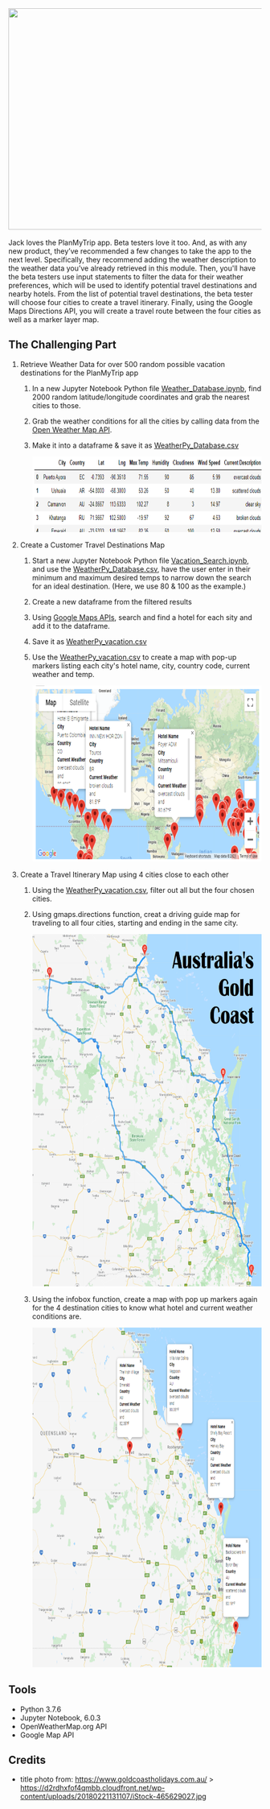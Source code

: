 <img src="https://github.com/CLHollis/World_Weather_Analysis/blob/5fd413055075978ca0997d31ac45af652f83e7f7/CHALLENGE/title_photo.PNG" width="1000" height="440">

Jack loves the PlanMyTrip app. Beta testers love it too. And, as with any new product, they’ve recommended a few changes to take the app to the next level. Specifically, they recommend adding the weather description to the weather data you’ve already retrieved in this module. Then, you'll have the beta testers use input statements to filter the data for their weather preferences, which will be used to identify potential travel destinations and nearby hotels. From the list of potential travel destinations, the beta tester will choose four cities to create a travel itinerary. Finally, using the Google Maps Directions API, you will create a travel route between the four cities as well as a marker layer map.

## The Challenging Part
1. Retrieve Weather Data for over 500 random possible vacation destinations for the PlanMyTrip app
   1) In a new Jupyter Notebook Python file [Weather_Database.ipynb](https://github.com/CLHollis/World_Weather_Analysis/blob/a92e4f776f14014018c8ecf7d52093b35bad0274/CHALLENGE/Weather_Database/Weather_Database.ipynb), find 2000 random latitude/longitude coordinates and grab the nearest cities to those.
   2) Grab the weather conditions for all the cities by calling data from the [Open Weather Map API](https://home.openweathermap.org/). 
   3) Make it into a dataframe & save it as [WeatherPy_Database.csv](https://github.com/CLHollis/World_Weather_Analysis/blob/a92e4f776f14014018c8ecf7d52093b35bad0274/CHALLENGE/Weather_Database/WeatherPy_Database.csv)

        <img src="https://github.com/CLHollis/World_Weather_Analysis/blob/5fd413055075978ca0997d31ac45af652f83e7f7/CHALLENGE/Weather_Database/weather_database.PNG" width="900" height="150">

2. Create a Customer Travel Destinations Map
   1) Start a new Jupyter Notebook Python file [Vacation_Search.ipynb](https://github.com/CLHollis/World_Weather_Analysis/blob/a92e4f776f14014018c8ecf7d52093b35bad0274/CHALLENGE/Vacation_Search/Vacation_Search.ipynb), and use the  [WeatherPy_Database.csv](https://github.com/CLHollis/World_Weather_Analysis/blob/a92e4f776f14014018c8ecf7d52093b35bad0274/CHALLENGE/Weather_Database/WeatherPy_Database.csv), have the user enter in their minimum and maximum desired temps to narrow down the search for an ideal destination. (Here, we use 80 & 100 as the example.)
   2) Create a new dataframe from the filtered results
   3) Using [Google Maps APIs](https://jupyter-gmaps.readthedocs.io/en/latest/tutorial.html), search and find a hotel for each sity and add it to the dataframe. 
   4) Save it as [WeatherPy_vacation.csv](https://github.com/CLHollis/World_Weather_Analysis/blob/a92e4f776f14014018c8ecf7d52093b35bad0274/CHALLENGE/Vacation_Search/WeatherPy_vacation.csv)
   5) Use the [WeatherPy_vacation.csv](https://github.com/CLHollis/World_Weather_Analysis/blob/a92e4f776f14014018c8ecf7d52093b35bad0274/CHALLENGE/Vacation_Search/WeatherPy_vacation.csv) to create a map with pop-up markers listing each city's hotel name, city, country code, current weather and temp.

         <img src="https://github.com/CLHollis/World_Weather_Analysis/blob/a92e4f776f14014018c8ecf7d52093b35bad0274/CHALLENGE/Vacation_Search/WeatherPy_vacation_map.PNG" width="700" height="350">

3. Create a Travel Itinerary Map using 4 cities close to each other
   1) Using the [WeatherPy_vacation.csv](https://github.com/CLHollis/World_Weather_Analysis/blob/a92e4f776f14014018c8ecf7d52093b35bad0274/CHALLENGE/Vacation_Search/WeatherPy_vacation.csv), filter out all but the four chosen cities.
   2) Using gmaps.directions function, creat a driving guide map for traveling to all four cities, starting and ending in the same city.

         <img src="https://github.com/CLHollis/World_Weather_Analysis/blob/a92e4f776f14014018c8ecf7d52093b35bad0274/CHALLENGE/Vacation_Itenerary/WeatherPy_travel_map.PNG" width="700" height="700"> 

   4) Using the infobox function, create a map with pop up markers again for the 4 destination cities to know what hotel and current weather conditions are. 

         <img src="https://github.com/CLHollis/World_Weather_Analysis/blob/a92e4f776f14014018c8ecf7d52093b35bad0274/CHALLENGE/Vacation_Itenerary/WeatherPy_travel_map_markers.PNG" width="800" height="675">


## Tools 
- Python 3.7.6
- Jupyter Notebook, 6.0.3
- OpenWeatherMap.org API
- Google Map API

## Credits
- title photo from: https://www.goldcoastholidays.com.au/ > https://d2rdhxfof4qmbb.cloudfront.net/wp-content/uploads/20180221131107/iStock-465629027.jpg

